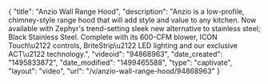 {
    "title": "Anzio Wall Range Hood",
    "description": "Anzio is a low-profile, chimney-style range hood that will add style and value to any kitchen. Now available with Zephyr's trend-setting sleek new alternative to stainless steel; Black Stainless Steel. Complete with its 600-CFM blower, ICON Touch\u2122 controls, BriteStrip\u2122 LED lighting and our exclusive ACT\u2122 technology.",
    "videoid": "94868963",
    "date_created": "1495833872",
    "date_modified": "1499465588",
    "type": "captivate",
    "layout": "video",
    "url": "\/v\/anzio-wall-range-hood\/94868963"
}